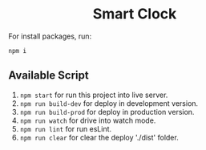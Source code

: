 <h1 align="center">Smart Clock</h1>

For install packages, run:

```shell
npm i
```

## Available Script

1. `npm start` for run this project into live server.
2. `npm run build-dev` for deploy in development version.
3. `npm run build-prod` for deploy in production version.
4. `npm run watch` for drive into watch mode.
5. `npm run lint` for run esLint.
6. `npm run clear` for clear the deploy './dist' folder.
